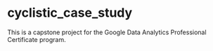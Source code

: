 # cyclistic_case_study

This is a capstone project for the Google Data Analytics Professional Certificate program.

